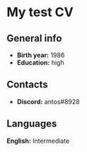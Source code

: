 # My test CV
## General info
* **Birth year:** 1986
* **Education:** high
## Contacts
* **Discord:** antos#8928
## Languages
**English:** Intermediate
